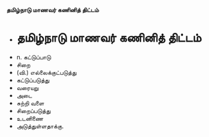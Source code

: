 **தமிழ்நாடு மாணவர் கணினித் திட்டம்**
- # தமிழ்நாடு மாணவர் கணினித் திட்டம்
- n. கட்டுப்பாடு
- சிறை
- (வி.) எல்லைக்குட்படுத்து
- கட்டுப்படுத்து
- வரையறு
- அடை
- சுற்றி வளை
- சிறைப்படுத்து
- உடனிணை
- அடுத்துள்ளதாக்கு.

